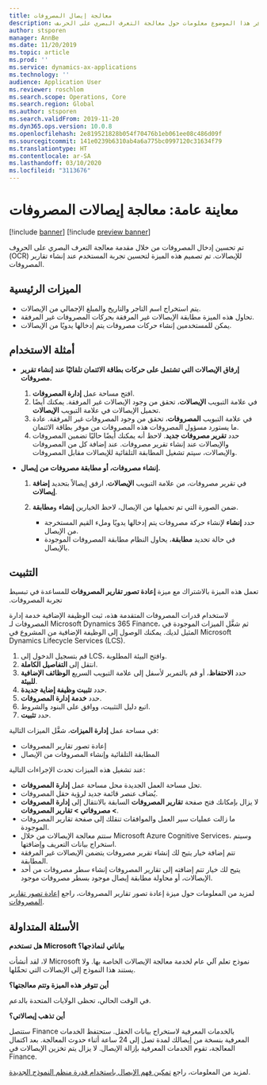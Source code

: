 ```yaml
---
title: معالجة إيصال المصروفات
description: يوفر هذا الموضوع معلومات حول معالجة التعرف البصري على الحرىف (OCR) للإيصالات. تم تصميم هذه الميزة لتحسين تجربة المستخدم عند إنشاء تقارير المصروفات في Microsoft Dynamics 365 Finance.
author: stsporen
manager: AnnBe
ms.date: 11/20/2019
ms.topic: article
ms.prod: ''
ms.service: dynamics-ax-applications
ms.technology: ''
audience: Application User
ms.reviewer: roschlom
ms.search.scope: Operations, Core
ms.search.region: Global
ms.author: stsporen
ms.search.validFrom: 2019-11-20
ms.dyn365.ops.version: 10.0.8
ms.openlocfilehash: 2e819521828b054f70476b1eb061ee08c486d09f
ms.sourcegitcommit: 141e0239b6310ab4a6a775bc0997120c31634f79
ms.translationtype: HT
ms.contentlocale: ar-SA
ms.lasthandoff: 03/10/2020
ms.locfileid: "3113676"
---
```

# <a name="public-preview-expense-receipt-processing"></a>معاينة عامة: معالجة إيصالات المصروفات

[!include [banner](../includes/banner.md)]
[!include [preview banner](../includes/preview-banner.md)]


تم تحسين إدخال المصروفات من خلال مقدمة معالجة التعرف البصري على الحروف (OCR) للإيصالات. تم تصميم هذه الميزة لتحسين تجربة المستخدم عند إنشاء تقارير المصروفات.

## <a name="key-features"></a>الميزات الرئيسية

- يتم استخراج اسم التاجر والتاريخ والمبلغ الإجمالي من الإيصالات.
- تحاول هذه الميزة مطابقة الإيصالات غير المرفقة بحركات المصروفات غير المرفقة.
- يمكن للمستخدمين إنشاء حركات مصروفات يتم إدخالها يدويًا من الإيصالات.

## <a name="usage-examples"></a>أمثلة الاستخدام

- **إرفاق الإيصالات التي تشتمل على حركات بطاقة الائتمان تلقائيًا عند إنشاء تقرير مصروفات.**

    1. افتح مساحة عمل **إدارة المصروفات**.
    2. في علامة التبويب **الإيصالات**، تحقق من وجود الإيصالات غير المرفقة. يمكنك أيضًا تحميل الإيصالات في علامة التبويب **الإيصالات**.
    3. في علامة التبويب **المصروفات**، تحقق من وجود المصروفات غير المرفقة. عادة ما يستورد مسؤول المصروفات هذه المصروفات من موفر بطاقة الائتمان.
    4. حدد  **تقرير مصروفات جديد**. لاحظ أنه يمكنك أيضًا حاليًا تضمين المصروفات والإيصالات عند إنشاء تقرير مصروفات. عند إضافة كل من المصروفات والإيصالات، سيتم تشغيل المطابقة التلقائية للإيصالات مقابل المصروفات.

- **إنشاء مصروفات، أو مطابقة مصروفات من إيصال.**

    1. في تقرير مصروفات، من علامة التبويب **الإيصالات**، ارفق إيصالاً بتحديد **إضافة إيصالات**.
    2. ضمن الصورة التي تم تحميلها من الإيصال، لاحظ الخيارين **إنشاء** و**مطابقة**.

        - حدد **إنشاء** لإنشاء حركة مصروفات يتم إدخالها يدويًا وملء القيم المستخرجة من الإيصال.
        - في حالة تحديد **مطابقة**، يحاول النظام مطابقة المصروفات الموجودة بالإيصال.

## <a name="installation"></a>التثبيت

تعمل هذه الميزة بالاشتراك مع ميزة **‏‫إعادة تصور تقارير المصروفات** للمساعدة في تبسيط تجربة المصروفات.

لاستخدام قدرات المصروفات المتقدمة هذه، ثبت الوظيفة الإضافية خدمة إدارة المصروفات لـ Microsoft Dynamics 365 Finance، ثم شغَّل الميزات الموجودة في المثيل لديك. يمكنك الوصول إلى الوظيفة الإضافية من المشروع في Microsoft Dynamics Lifecycle Services (LCS).

1. قم بتسجيل الدخول إلى LCS، وافتح البيئة المطلوبة.
2. انتقل إلى **التفاصيل الكاملة**.
3. حدد **الاحتفاظ**، أو قم بالتمرير لأسفل إلى علامة التبويب السريع **الوظائف الإضافية للبيئة**.
4. حدد **تثبيت وظيفة إضاية جديدة**.
5. حدد **خدمة إدارة المصروفات**.
6. اتبع دليل التثبيت، ووافق على البنود والشروط.
7. حدد **تثبيت**.

في مساحة عمل **إدارة الميزات**، شغَّل الميزات التالية:

- إعادة تصور تقارير المصروفات
- المطابقة التلقائية وإنشاء المصروفات من الإيصال

عند تشغيل هذه الميزات تحدث الإجراءات التالية:

- تحل مساحة العمل الجديدة محل مساحة عمل **إدارة المصروفات**.
- يُضاف عنصر قائمة جديد لرؤية حقل المصروفات.
- لا يزال بإمكانك فتح صفحة **تقارير المصروفات** السابقة بالانتقال إلى **إدارة المصروفات > مصروفاتي > تقارير المصروفات**.
- ما زالت عمليات سير العمل والموافقات تنقلك إلى صفحة تقارير المصروفات الموجودة.
- ستتم معالجة الإيصالات من خلال Microsoft Azure Cognitive Services، وسيتم استخراج بيانات التعريف وإضافتها.
- تتم إضافة خيار يتيح لك إنشاء تقرير مصروفات يتضمن الإيصالات غير المرفقة المطابقة.
- يتيح لك خيار تتم إضافته إلى تقارير المصروفات إنشاء سطر مصروفات من أحد الإيصالات، أو محاولة مطابقة إيصال موجود بسطر مصروفات موجود.

لمزيد من المعلومات حول ميزة ‏‫إعادة تصور تقارير المصروفات‬، راجع [‏‫إعادة تصور تقارير المصروفات‬](ExpenseWorkspaceNew.md).

## <a name="frequently-asked-questions"></a>الأسئلة المتداولة

**هل تستخدم Microsoft بياناتي لنماذجها؟**

لا، لقد أنشأت Microsoft نموذج تعلم آلي عام لخدمة معالجة الإيصالات الخاصة بها. ولا يستند هذا النموذج إلى الإيصالات التي تحمِّلها.

**أين تتوفر هذه الميزة وتتم معالجتها؟**

في الوقت الحالي، تحظى الولايات المتحدة بالدعم.

**أين تذهب إيصالاتي؟**

ستتصل Finance بالخدمات المعرفية لاستخراج بيانات الحقل. ستحتفظ الخدمات المعرفية بنسخة من إيصالك لمدة تصل إلى 24 ساعة أثناء حدوث المعالجة. بعد اكتمال المعالجة، تقوم الخدمات المعرفية بإزالة الإيصال. لا يزال يتم تخزين الإيصالات في Finance.

لمزيد من المعلومات، راجع [تمكين فهم الإيصال باستخدام قدرة منظم النموذج الجديدة](https://azure.microsoft.com/blog/enable-receipt-understanding-with-form-recognizer-s-new-capability/).
